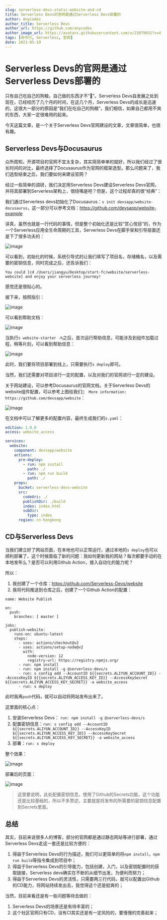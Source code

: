 ```yaml
---
slug: serverless-devs-static-website-and-cd
title: Serverless Devs的官网是通过Serverless Devs部署的
author: Anycodes
author_title: Serverless Devs
author_url: https://github.com/anycodes
author_image_url: https://avatars.githubusercontent.com/u/21079031?v=4
tags: [命令行, Serverless, 官网]
date: 2021-05-19
---
```


# Serverless Devs的官网是通过Serverless Devs部署的

只有自己吃自己的狗粮，自己做的东西才不“🐶”。Serverless Devs自发展之处到现在，已经经历了几个月的时间，在这几个月，Serverless Devs的成长是迅速的，这很大一部分的原因是“我们在吃自己的狗粮”，我们相信，如果自己都用不爽的东西，大家一定很难用的起来。

今天这篇文章，是一个关于Serverless Devs官网建设的文章，文章很简单，也很有趣。

## Serverless Devs与Docusaurus

众所周知，开源项目的官网不宜太复杂，其实简简单单的就好，所以我们经过了很长时间的对比，最终选择了Docusaurus作为官网的框架选型。那么问题来了，我们选型结束之后，我们要如何来建设官网？

经过一些简单的调研，我们决定用Serverless Devs建设Serverless Devs官网，并将其部署到Serverless架构上，很绕嘴是吧？但是，这个过程却真的很“经典”：

我们通过Serverless devs初始化了Docusaurus：`s init devsapp/website-docusaurus`，这一部分可以参考文档：https://github.com/devsapp/website-example

讲真，虽然也就是一行代码的事情，但是整个初始化还是比较“赏心悦目”的，作为一个Serverless应用全生命周期的工具，Serverless Devs在脚手架和引导层面还是下了很多功夫的：

![image](https://user-images.githubusercontent.com/21079031/118791385-3f028880-b8c9-11eb-8369-126f2576dfa9.png)

可以看到，初始化的时候，系统引导式的让我们填写了项目名，存储桶名，以及需要的密钥信息，同时完成之后，还告诉我们：

```
You could [cd /Users/jiangyu/Desktop/start-fc/website/serverless-website] and enjoy your serverless journey!
```

感觉还是很贴心的。

接下来，按照指引：

![image](https://user-images.githubusercontent.com/21079031/118791648-7e30d980-b8c9-11eb-9667-8cb9f1345bfe.png)

可以看到帮助文档：

![image](https://user-images.githubusercontent.com/21079031/118791706-8a1c9b80-b8c9-11eb-8e62-b570a640ba6c.png)

当执行`s website-starter -h`之后，首次运行帮助信息，可能涉及到组件加载过程，稍等片刻，可以看到帮助信息：

![image](https://user-images.githubusercontent.com/21079031/118792626-6b6ad480-b8ca-11eb-8523-de2d189c3a8e.png)

此时，我们要将项目部署到线上，只需要执行`s deploy`即可。

当然，我们还需要对项目进行一定的配置，以及对我们的官网进行一定的建设。

关于网站建设，可以参考Docusaurus的官网文档，关于Serverless Devs的website组件配置，可以参考上图给我们`🧭  More information: https://github.com/devsapp/website`：

![image](https://user-images.githubusercontent.com/21079031/118792932-b4228d80-b8ca-11eb-8028-e1329b6a01b4.png)

在文档中可以了解更多的配置内容，最终生成我们的`s.yaml`：

```yaml
edition: 1.0.0
access: website_access

services:
  website:
    component: devsapp/website
    actions:
      pre-deploy:
        - run: npm install
          path: ./
        - run: npm run build
          path: ./
    props:
      bucket: serverless-devs-website
      src:
        codeUri: ./
        publishDir: ./build
        index: index.html
        subDir:
          type: index
      region: cn-hongkong
```

## CD与Serverless Devs

当我们建立好了网站页面，在本地也可以正常运行，通过本地的`s deploy`也可以顺利部署了，这个时候面临了新的问题：我如何更新我的网站？每次都要手动的在本地发布么？是否可以利用Github Action，接入自动化的能力呢？

所以：

1. 我创建了一个仓库：https://github.com/Serverless-Devs/website
2. 我将代码推送到仓库之后，创建了一个Github Action的配置：

```
name: Website Publish

on:
  push:
    branches: [ master ]

jobs:
  publish-website:
    runs-on: ubuntu-latest
    steps:
      - uses: actions/checkout@v2
      - uses: actions/setup-node@v2
        with:
          node-version: 12
          registry-url: https://registry.npmjs.org/
      - run: npm install
      - run: npm install -g @serverless-devs/s
      - run: s config add --AccountID ${{secrets.ALIYUN_ACCOUNT_ID}} --AccessKeyID ${{secrets.ALIYUN_ACCESS_KEY_ID}} --AccessKeySecret ${{secrets.ALIYUN_ACCESS_KEY_SECRET}} -a website_access
      - run: s deploy
```

此时我再`push`代码，就可以自动将网站发布出来了。

这里面的核心点：

1. 安装Serverless Devs： `run: npm install -g @serverless-devs/s`
2. 配置密钥信息：`run: s config add --AccountID ${{secrets.ALIYUN_ACCOUNT_ID}} --AccessKeyID ${{secrets.ALIYUN_ACCESS_KEY_ID}} --AccessKeySecret ${{secrets.ALIYUN_ACCESS_KEY_SECRET}} -a website_access`
3. 部署：`run: s deploy`

整个效果：

![image](https://user-images.githubusercontent.com/21079031/118793762-7b36e880-b8cb-11eb-8b97-e7d5affc88b9.png)

部署后的页面：

![image](https://user-images.githubusercontent.com/21079031/118793811-8853d780-b8cb-11eb-89bb-cc0beabdbb00.png)

> 这里要说明，此处配置密钥信息，使用了Github的Secrets功能，这个功能还是比较基础的，所以不多赘述，主要就是将发布的所需要的密钥信息配置到Secrets里面。

## 总结

其实，目前来说很多人的博客，部分的官网都是通过静态网站等进行部署，通过Serverless Devs走这一套还是比较方便的：

1. 得益于Serverless Devs的行为描述，我们可以更简单的将`npm install`，`npm run build`等指令集成到项目中；
2. 得益于Serverless Devs的引导能力，包括创建，入门，以及密钥配置时的获取链接，Serverless devs确实在不断的从细节出发，为便利而努力；
3. 得益于Serverless Devs的灵活性，只需要两三行代码，就可以配置出Github的CD能力，将网站持续发出去，我觉得这个还是挺爽的；

当然，目前来看还是有一些问题等待去做的：
1. Serverless Devs的场景还是有待丰富的；
2. 这个社区官网只有CD，没有CI其实还是有一定风险的，要慢慢的完善起来；


